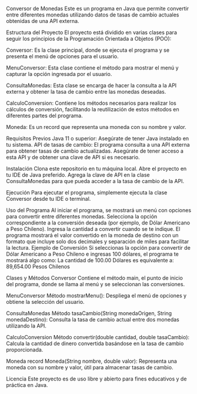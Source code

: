 Conversor de Monedas
  Este es un programa en Java que permite convertir entre diferentes monedas utilizando datos de tasas de cambio actuales obtenidas de una API externa.

Estructura del Proyecto
  El proyecto está dividido en varias clases para seguir los principios de la Programación Orientada a Objetos (POO):

Conversor: Es la clase principal, donde se ejecuta el programa y se presenta el menú de opciones para el usuario.

MenuConversor: Esta clase contiene el método para mostrar el menú y capturar la opción ingresada por el usuario.

ConsultaMonedas: Esta clase se encarga de hacer la consulta a la API externa y obtener la tasa de cambio entre las monedas deseadas.

CalculoConversion: Contiene los métodos necesarios para realizar los cálculos de conversión, facilitando la reutilización de estos métodos en diferentes partes del programa.

Moneda: Es un record que representa una moneda con su nombre y valor.

Requisitos Previos
  Java 11 o superior: Asegúrate de tener Java instalado en tu sistema.
  API de tasas de cambio: El programa consulta a una API externa para obtener tasas de cambio actualizadas. Asegúrate de tener acceso a esta API y de obtener una clave de API si es necesario.

Instalación
  Clona este repositorio en tu máquina local.
  Abre el proyecto en tu IDE de Java preferido.
  Agrega la clave de API en la clase ConsultaMonedas para que pueda acceder a la tasa de cambio de la API.

Ejecución
  Para ejecutar el programa, simplemente ejecuta la clase Conversor desde tu IDE o terminal.

Uso del Programa
  Al iniciar el programa, se mostrará un menú con opciones para convertir entre diferentes monedas.
  Selecciona la opción correspondiente a la conversión deseada (por ejemplo, de Dólar Americano a Peso Chileno).
  Ingresa la cantidad a convertir cuando se te indique.
  El programa mostrará el valor convertido en la moneda de destino con un formato que incluye solo dos decimales y separación de miles para facilitar la lectura.
  Ejemplo de Conversión
  Si seleccionas la opción para convertir de Dólar Americano a Peso Chileno e ingresas 100 dólares, el programa te mostrará algo como:
    La cantidad de 100.00 Dólares es equivalente a: 89,654.00 Pesos Chilenos

Clases y Métodos
Conversor
  Contiene el método main, el punto de inicio del programa, donde se llama al menú y se seleccionan las conversiones.

MenuConversor
  Método mostrarMenu(): Despliega el menú de opciones y obtiene la selección del usuario.

ConsultaMonedas
  Método tasaCambio(String monedaOrigen, String monedaDestino): Consulta la tasa de cambio actual entre dos monedas utilizando la API.

CalculoConversion
  Método convertir(double cantidad, double tasaCambio): Calcula la cantidad de dinero convertida basándose en la tasa de cambio proporcionada.

Moneda
  record Moneda(String nombre, double valor): Representa una moneda con su nombre y valor, útil para almacenar tasas de cambio.

Licencia
  Este proyecto es de uso libre y abierto para fines educativos y de práctica en Java.

